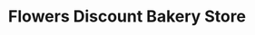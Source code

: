 ---
title: "Flowers Discount Bakery Store"
url: /pinellas-park/flowers-discount-bakery-store/
shop: Bäckerei
---